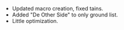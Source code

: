 * Updated macro creation, fixed tains.
* Added "De Other Side" to only ground list.
* Little optimization.